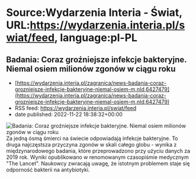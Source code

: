 # Source:Wydarzenia Interia - Świat, URL:https://wydarzenia.interia.pl/swiat/feed, language:pl-PL

## Badania: Coraz groźniejsze infekcje bakteryjne. Niemal osiem milionów zgonów w ciągu roku
 - [https://wydarzenia.interia.pl/zagranica/news-badania-coraz-grozniejsze-infekcje-bakteryjne-niemal-osiem-m,nId,6427479](https://wydarzenia.interia.pl/zagranica/news-badania-coraz-grozniejsze-infekcje-bakteryjne-niemal-osiem-m,nId,6427479)
 - RSS feed: https://wydarzenia.interia.pl/swiat/feed
 - date published: 2022-11-22 18:38:32+00:00

<p><a href="https://wydarzenia.interia.pl/zagranica/news-badania-coraz-grozniejsze-infekcje-bakteryjne-niemal-osiem-m,nId,6427479"><img align="left" alt="Badania: Coraz groźniejsze infekcje bakteryjne. Niemal osiem milionów zgonów w ciągu roku" src="https://i.iplsc.com/badania-coraz-grozniejsze-infekcje-bakteryjne-niemal-osiem-m/000514EYAYY2DN5S-C321.jpg" /></a>Za jedną ósmą śmierci na świecie odpowiadają infekcje bakteryjne. To druga najczęstsza przyczyna zgonów w skali całego globu - wynika z międzynarodowego badania, które przeprowadzono przy użyciu danych za 2019 rok. Wyniki opublikowano w renomowanym czasopiśmie medycznym &quot;The Lancet&quot;. Naukowcy zwracają uwagę, że istotnym problemem staje się odporność bakterii na antybiotyki.</p><br clear="all" />


